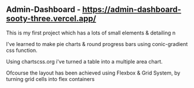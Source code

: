 ## Admin-Dashboard - https://admin-dashboard-sooty-three.vercel.app/

This is my first project which has a lots of small elements & detailing n

I've learned to make pie charts & round progress bars using conic-gradient css function.

Using chartscss.org i've turned a table into a multiple area chart.

Ofcourse the layout has been achieved using Flexbox & Grid System, by turning grid cells into flex containers

